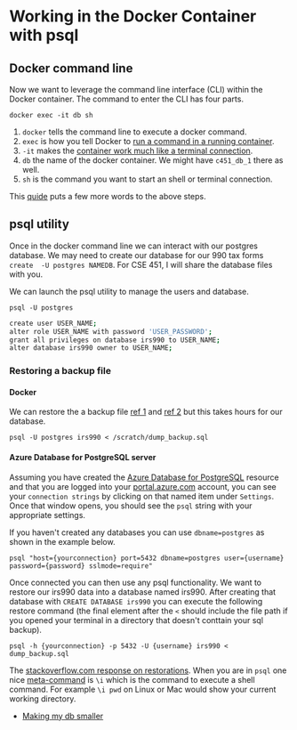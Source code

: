# Working in the Docker Container with psql

## Docker command line

Now we want to leverage the command line interface (CLI) within the Docker container.  The command to enter the CLI has four parts.

`docker exec -it db sh`

1. `docker` tells the command line to execute a docker command.
2. `exec` is how you tell Docker to [run a command in a running container](https://docs.docker.com/engine/reference/commandline/exec/).
3. `-it` makes the [container work much like a terminal connection](https://stackoverflow.com/questions/30137135/confused-about-docker-t-option-to-allocate-a-pseudo-tty).
4. `db` the name of the docker container.  We might have `c451_db_1` there as well.
5. `sh` is the command you want to start an shell or terminal connection.

This [quide](
https://www.baeldung.com/linux/shell-alpine-docker) puts a few more words to the above steps.

## psql utility

Once in the docker command line we can interact with our postgres database. We may need to create our database for our 990 tax forms `create  -U postgres NAMEDB`. For CSE 451, I will share the database files with you. 

We can launch the psql utility to manage the users and database.

`psql -U postgres`

```bash
create user USER_NAME;
alter role USER_NAME with password 'USER_PASSWORD';
grant all privileges on database irs990 to USER_NAME;
alter database irs990 owner to USER_NAME;
```

### Restoring a backup file

#### Docker 

We can restore the a backup file [ref 1](ttps://docs.bitnami.com/installer/infrastructure/mapp/administration/backup-restore-postgresql/) and [ref 2](https://markheath.net/post/exploring-postgresql-with-docker) but this takes hours for our database.

`psql -U postgres irs990 < /scratch/dump_backup.sql`

#### Azure Database for PostgreSQL server

Assuming you have created the [Azure Database for PostgreSQL](https://azure.microsoft.com/en-us/services/postgresql/) resource and that you are logged into your [portal.azure.com](https://portal.azure.com) account, you can see your `connection strings` by clicking on that named item under `Settings`. Once that window opens, you should see the `psql` string with your appropriate settings.

If you haven't created any databases you can use `dbname=postgres` as shown in the example below.

`psql "host={yourconnection} port=5432 dbname=postgres user={username} password={password} sslmode=require"`

Once connected you can then use any psql functionality.  We want to restore our irs990 data into a database named irs990.  After creating that database with `CREATE DATABASE irs990` you can execute the following restore command (the final element after the `<` should include the file path if you opened your terminal in a directory that doesn't conttain your sql backup).

`psql -h {yourconnection} -p 5432 -U {username} irs990 <  dump_backup.sql`

The [stackoverflow.com response on restorations](https://stackoverflow.com/questions/2732474/restore-a-postgres-backup-file-using-the-command-line).  When you are in `psql` one nice [meta-command](https://gist.github.com/Kartones/dd3ff5ec5ea238d4c546) is `\i` which is the command to execute a shell command.  For example `\i pwd` on Linux or Mac would show your current working directory.


- [Making my db smaller](https://procrastinatingdev.com/speeding-up-postgres-restores-part-2/)
